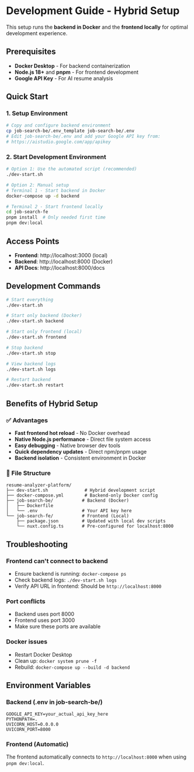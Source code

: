 # Development Guide - Hybrid Setup

This setup runs the **backend in Docker** and the **frontend locally** for optimal development experience.

## Prerequisites

- **Docker Desktop** - For backend containerization
- **Node.js 18+** and **pnpm** - For frontend development
- **Google API Key** - For AI resume analysis

## Quick Start

### 1. Setup Environment

```bash
# Copy and configure backend environment
cp job-search-be/.env_template job-search-be/.env
# Edit job-search-be/.env and add your Google API key from:
# https://aistudio.google.com/app/apikey
```

### 2. Start Development Environment

```bash
# Option 1: Use the automated script (recommended)
./dev-start.sh

# Option 2: Manual setup
# Terminal 1 - Start backend in Docker
docker-compose up -d backend

# Terminal 2 - Start frontend locally
cd job-search-fe
pnpm install  # Only needed first time
pnpm dev:local
```

## Access Points

- **Frontend**: http://localhost:3000 (local)
- **Backend**: http://localhost:8000 (Docker)
- **API Docs**: http://localhost:8000/docs

## Development Commands

```bash
# Start everything
./dev-start.sh

# Start only backend (Docker)
./dev-start.sh backend

# Start only frontend (local)
./dev-start.sh frontend

# Stop backend
./dev-start.sh stop

# View backend logs
./dev-start.sh logs

# Restart backend
./dev-start.sh restart
```

## Benefits of Hybrid Setup

### ✅ Advantages
- **Fast frontend hot reload** - No Docker overhead
- **Native Node.js performance** - Direct file system access
- **Easy debugging** - Native browser dev tools
- **Quick dependency updates** - Direct npm/pnpm usage
- **Backend isolation** - Consistent environment in Docker

### 📁 File Structure
```
resume-analyzer-platform/
├── dev-start.sh              # Hybrid development script
├── docker-compose.yml        # Backend-only Docker config
├── job-search-be/           # Backend (Docker)
│   ├── Dockerfile
│   └── .env                 # Your API key here
└── job-search-fe/           # Frontend (Local)
    ├── package.json         # Updated with local dev scripts
    └── nuxt.config.ts       # Pre-configured for localhost:8000
```

## Troubleshooting

### Frontend can't connect to backend
- Ensure backend is running: `docker-compose ps`
- Check backend logs: `./dev-start.sh logs`
- Verify API URL in frontend: Should be `http://localhost:8000`

### Port conflicts
- Backend uses port 8000
- Frontend uses port 3000
- Make sure these ports are available

### Docker issues
- Restart Docker Desktop
- Clean up: `docker system prune -f`
- Rebuild: `docker-compose up --build -d backend`

## Environment Variables

### Backend (.env in job-search-be/)
```env
GOOGLE_API_KEY=your_actual_api_key_here
PYTHONPATH=.
UVICORN_HOST=0.0.0.0
UVICORN_PORT=8000
```

### Frontend (Automatic)
The frontend automatically connects to `http://localhost:8000` when using `pnpm dev:local`. 